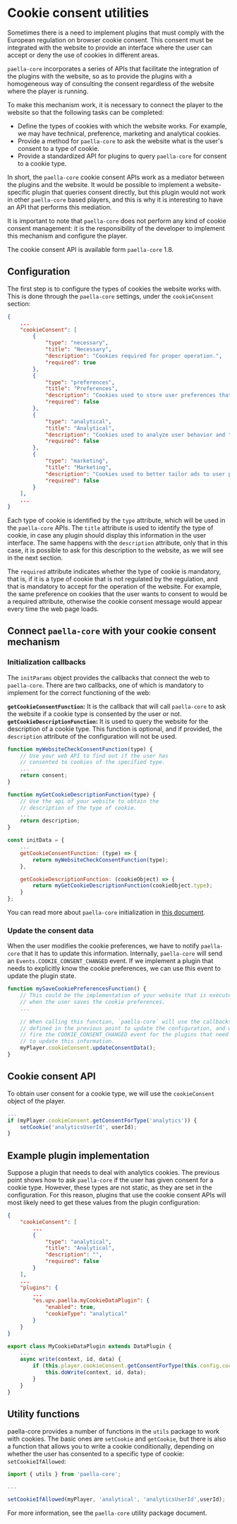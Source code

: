 # Cookie consent utilities

Sometimes there is a need to implement plugins that must comply with the European regulation on browser cookie consent. This consent must be integrated with the website to provide an interface where the user can accept or deny the use of cookies in different areas.

`paella-core` incorporates a series of APIs that facilitate the integration of the plugins with the website, so as to provide the plugins with a homogeneous way of consulting the consent regardless of the website where the player is running.

To make this mechanism work, it is necessary to connect the player to the website so that the following tasks can be completed:

- Define the types of cookies with which the website works. For example, we may have technical, preference, marketing and analytical cookies.
- Provide a method for `paella-core` to ask the website what is the user's consent to a type of cookie.
- Provide a standardized API for plugins to query `paella-core` for consent to a cookie type.

In short, the `paella-core` cookie consent APIs work as a mediator between the plugins and the website. It would be possible to implement a website-specific plugin that queries consent directly, but this plugin would not work in other `paella-core` based players, and this is why it is interesting to have an API that performs this mediation.

It is important to note that `paella-core` does not perform any kind of cookie consent management: it is the responsibility of the developer to implement this mechanism and configure the player.

The cookie consent API is available form `paella-core` 1.8.

## Configuration

The first step is to configure the types of cookies the website works with. This is done through the `paella-core` settings, under the `cookieConsent` section:

```json
{
    ...
    "cookieConsent": [
        {
            "type": "necessary",
            "title": "Necessary",
            "description": "Cookies required for proper operation.",
            "required": true
        },
        {
            "type": "preferences",
            "title": "Preferences",
            "description": "Cookies used to store user preferences that can be configured in the application. If disabled, some of these features may not work properly.",
            "required": false
        },
        {
            "type": "analytical",
            "title": "Analytical",
            "description": "Cookies used to analyze user behavior and thus provide clues about future improvements in the application.",
            "required": false
        },
        {
            "type": "marketing",
            "title": "Marketing",
            "description": "Cookies used to better tailor ads to user preferences.",
            "required": false
        }
    ],
    ...
}
```

Each type of cookie is identified by the `type` attribute, which will be used in the `paella-core` APIs. The `title` attribute is used to identify the type of cookie, in case any plugin should display this information in the user interface. The same happens with the `description` attribute, only that in this case, it is possible to ask for this description to the website, as we will see in the next section. 

The `required` attribute indicates whether the type of cookie is mandatory, that is, if it is a type of cookie that is not regulated by the regulation, and that is mandatory to accept for the operation of the website. For example, the same preference on cookies that the user wants to consent to would be a required attribute, otherwise the cookie consent message would appear every time the web page loads.

## Connect `paella-core` with your cookie consent mechanism

### Initialization callbacks

The `initParams` object provides the callbacks that connect the web to `paella-core`. There are two callbacks, one of which is mandatory to implement for the correct functioning of the web:

**`getCookieConsentFunction`:** It is the callback that will call `paella-core` to ask the website if a cookie type is consented by the user or not.
**`getCookieDescriptionFunction`:** It is used to query the website for the description of a cookie type. This function is optional, and if provided, the `description` attribute of the configuration will not be used.

```js
function myWebsiteCheckConsentFunction(type) {
    // Use your web API to find out if the user has
    // consented to cookies of the specified type. 
    ...
    return consent;
}

function myGetCookieDescriptionFunction(type) {
    // Use the api of your website to obtain the
    // description of the type of cookie.
    ...
    return description;
}

const initData = {
    ...
    getCookieConsentFunction: (type) => {
        return myWebsiteCheckConsentFunction(type);
    },

    getCookieDescriptionFunction: (cookieObject) => {
        return myGetCookieDescriptionFunction(cookieObject.type);
    }
};
```

You can read more about `paella-core` initialization in [this document](initialization.md).

### Update the consent data

When the user modifies the cookie preferences, we have to notify `paella-core` that it has to update this information. Internally, `paella-core` will send an `Events.COOKIE_CONSENT_CHANGED` event. If we implement a plugin that needs to explicitly know the cookie preferences, we can use this event to update the plugin state.

```js
function mySaveCookiePreferencesFunction() {
    // This could be the implementation of your website that is executed
    // when the user saves the cookie preferences.
    ...
    
    // When calling this function, `paella-core` will use the callbacks
    // defined in the previous point to update the configuration, and will
    // fire the COOKIE_CONSENT_CHANGED event for the plugins that need it
    // to update this information.
    myPlayer.cookieConsent.updateConsentData();
}
```

## Cookie consent API

To obtain user consent for a cookie type, we will use the `cookieConsent` object of the player.

```js
...
if (myPlayer.cookieConsent.getConsentForType('analytics')) {
    setCookie('analyticsUserId', userId);
}
```

## Example plugin implementation

Suppose a plugin that needs to deal with analytics cookies. The previous point shows how to ask `paella-core` if the user has given consent for a cookie type. However, these types are not static, as they are set in the configuration. For this reason, plugins that use the cookie consent APIs will most likely need to get these values from the plugin configuration:

```json
{
    "cookieConsent": [
        ...
        {
            "type": "analytical",
            "title": "Analytical",
            "description": "",
            "required": false
        }
    ],
    ...
    "plugins": {
        ...
        "es.upv.paella.myCookieDataPlugin": {
            "enabled": true,
            "cookieType": "analytical"
        }
    }
}
```

```js
export class MyCookieDataPlugin extends DataPlugin {
    ...
    async write(context, id, data) {
        if (this.player.cookieConsent.getConsentForType(this.config.cookieType)) {
            this.doWrite(context, id, data);
        }
    }
}
```


## Utility functions

paella-core provides a number of functions in the `utils` package to work with cookies. The basic ones are `setCookie` and `getCookie`, but there is also a function that allows you to write a cookie conditionally, depending on whether the user has consented to a specific type of cookie: `setCookieIfAllowed`:

```js
import { utils } from 'paella-core';

...

setCookieIfAllowed(myPlayer, 'analytical', 'analyticsUserId',userId);
```

For more information, see the `paella-core` utility package document.

